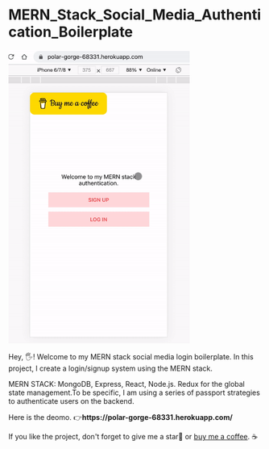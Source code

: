 # MERN_Stack_Social_Media_Authentication_Boilerplate

<img src="https://github.com/xnslx/mern_stack_social_media_authentication/blob/main/client/src/assets/mern%20authentication%20demo.gif" width="360" height="auto">

<p>Hey, 🖐! Welcome to my MERN stack social media login boilerplate. In this project, I create a login/signup system using the MERN stack. </p>
<p> MERN STACK: MongoDB, Express, React, Node.js. Redux for the global state management.To be specific, I am using a series of passport strategies to authenticate users on the backend.</p>

<p>Here is the deomo. 👉<strong>https://polar-gorge-68331.herokuapp.com/</strong></p>

<p>If you like the project, don't forget to give me a star🌟 or <a href="https://www.buymeacoffee.com/xianl">buy me a coffee</a>. ☕️</p>
